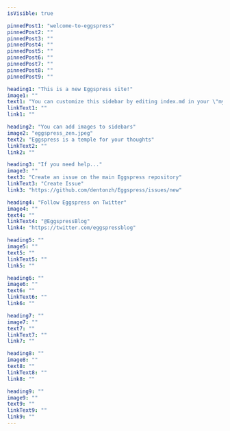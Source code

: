 ```yaml
---
isVisible: true

pinnedPost1: "welcome-to-eggspress"
pinnedPost2: ""
pinnedPost3: ""
pinnedPost4: ""
pinnedPost5: ""
pinnedPost6: ""
pinnedPost7: ""
pinnedPost8: ""
pinnedPost9: ""

heading1: "This is a new Eggspress site!"
image1: ""
text1: "You can customize this sidebar by editing index.md in your \"my_sidebars\" folder"
linkText1: ""
link1: ""

heading2: "You can add images to sidebars"
image2: "eggspress_zen.jpeg"
text2: "Eggspress is a temple for your thoughts"
linkText2: ""
link2: ""

heading3: "If you need help..."
image3: ""
text3: "Create an issue on the main Eggspress repository"
linkText3: "Create Issue"
link3: "https://github.com/dentonzh/Eggspress/issues/new"

heading4: "Follow Eggspress on Twitter"
image4: ""
text4: ""
linkText4: "@EggspressBlog"
link4: "https://twitter.com/eggspressblog"

heading5: ""
image5: ""
text5: ""
linkText5: ""
link5: ""

heading6: ""
image6: ""
text6: ""
linkText6: ""
link6: ""

heading7: ""
image7: ""
text7: ""
linkText7: ""
link7: ""

heading8: ""
image8: ""
text8: ""
linkText8: ""
link8: ""

heading9: ""
image9: ""
text9: ""
linkText9: ""
link9: ""
---
```

